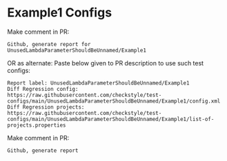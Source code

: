 # Example1 Configs
Make comment in PR:
```
Github, generate report for UnusedLambdaParameterShouldBeUnnamed/Example1
```
OR as alternate:
Paste below given to PR description to use such test configs:
```
Report label: UnusedLambdaParameterShouldBeUnnamed/Example1
Diff Regression config: https://raw.githubusercontent.com/checkstyle/test-configs/main/UnusedLambdaParameterShouldBeUnnamed/Example1/config.xml
Diff Regression projects: https://raw.githubusercontent.com/checkstyle/test-configs/main/UnusedLambdaParameterShouldBeUnnamed/Example1/list-of-projects.properties
```
Make comment in PR:
```
Github, generate report
```
